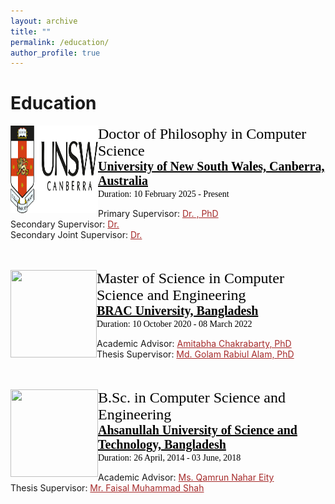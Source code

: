 ```yaml
---
layout: archive
title: ""
permalink: /education/
author_profile: true
---
```


# Education

<!-- PhD -->
<img src="/images/LogoUNSW.png" style="float:left;width:140px;height:140px;"><span style="font-family:Georgia; color:black;"><span style="font-size:18pt">Doctor of Philosophy in Computer Science</span><br/>
<span style="color:black; font-size:20px; font-family:Calisto MT"><b><a href="https://www.bracu.ac.bd/" target="_blank" style="color:black;">University of New South Wales, Canberra, Australia</a></b></span><br/>
Duration: 10 February 2025 - Present<br/>
<!-- CGPA: <b> </b>/4.00 scale <br/> -->
Primary Supervisor: <a style="color:brown;" href="https://www.unsw.edu.au/canberra">Dr. , PhD</a><br/>
Secondary Supervisor: <a style="color:brown;" href="https://www.unsw.edu.au/canberra">Dr. </a><br/>
Secondary Joint Supervisor: <a style="color:brown;" href="https://www.unsw.edu.au/canberra">Dr. </a><br/>
</span>
<br/>
<br/>

<!-- M.Sc -->
<img src="/images/logoBRAC.png" style="float:left;width:138px;height:140px;"><span style="font-family:Georgia; color:black;"><span style="font-size:18pt">Master of Science in Computer Science and Engineering</span><br/>
<span style="color:black; font-size:20px; font-family:Calisto MT"><b><a href="https://www.bracu.ac.bd/" target="_blank" style="color:black;">BRAC University, Bangladesh</a></b></span><br/>
Duration: 10 October 2020 - 08 March 2022<br/>
<!-- CGPA: <b> </b>/4.00 scale <br/> -->
Academic Advisor: <a style="color:brown;" href="https://www.bracu.ac.bd/about/people/amitabha-chakrabarty-phd">Amitabha Chakrabarty, PhD</a><br/>
Thesis Supervisor: <a style="color:brown;" href="https://www.bracu.ac.bd/about/people/md-golam-rabiul-alam-phd">Md. Golam Rabiul Alam, PhD</a><br/>
</span>
<br/>
<br/>

<!-- B.Sc -->
<img src="/images/LogoAust.png" style="float:left;width:140px;height:140px;"><span style="font-family:Georgia; color:black;"><span style="font-size:18pt">B.Sc. in Computer Science and Engineering</span><br/>
<span style="color:black; font-size:20px; font-family:Calisto MT"><b><a href="https://aust.edu" target="_blank" style="color:black;">Ahsanullah University of Science and Technology, Bangladesh</a></b></span><br/>
Duration: 26 April, 2014 - 03 June, 2018<br/>
<!-- CGPA: <b> </b>/4.00 scale <br/> -->
Academic Advisor: <a style="color:brown;" href="https://www.aust.edu/cse/faculty_member/ms_qamrun_nahar_eity">Ms. Qamrun Nahar Eity</a><br/>
Thesis Supervisor: <a style="color:brown;" href="https://aust.edu/cse/faculty_member/mr_faisal_muhammad_shah">Mr. Faisal Muhammad Shah</a><br/>
</span>

